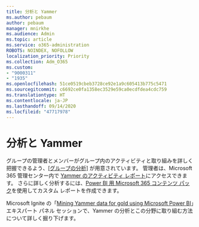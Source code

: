 ```yaml
---
title: 分析と Yammer
ms.author: pebaum
author: pebaum
manager: mnirkhe
ms.audience: Admin
ms.topic: article
ms.service: o365-administration
ROBOTS: NOINDEX, NOFOLLOW
localization_priority: Priority
ms.collection: Adm_O365
ms.custom:
- "9000311"
- "1935"
ms.openlocfilehash: 51ce0519cbeb3728ce92e1a9c605413b775c5471
ms.sourcegitcommit: c6692ce0fa1358ec3529e59ca0ecdfdea4cdc759
ms.translationtype: HT
ms.contentlocale: ja-JP
ms.lasthandoff: 09/14/2020
ms.locfileid: "47717978"
---
```

# <a name="analytics-and-yammer"></a>分析と Yammer

グループの管理者とメンバーがグループ内のアクティビティと取り組みを詳しく把握できるよう、[[グループの分析]](https://support.office.com/article/view-group-insights-in-yammer-73f9fa6d-d442-4f25-9194-d5317c9328ab) が用意されています。 管理者は、Microsoft 365 管理センター内で [Yammer のアクティビティ レポート](https://docs.microsoft.com/microsoft-365/admin/activity-reports/yammer-activity-report)にアクセスできます。 さらに詳しく分析するには、[Power BI 用 Microsoft 365 コンテンツ パック](https://docs.microsoft.com/microsoft-365/admin/usage-analytics/enable-usage-analytics)を使用してカスタム レポートを作成できます。

Microsoft Ignite の「[Mining Yammer data for gold using Microsoft Power BI](https://aka.ms/MiningYammerDataIgnite2017)」エキスパート パネル セッションで、Yammer の分析とこの分野に取り組む方法について詳しく掘り下げます。
